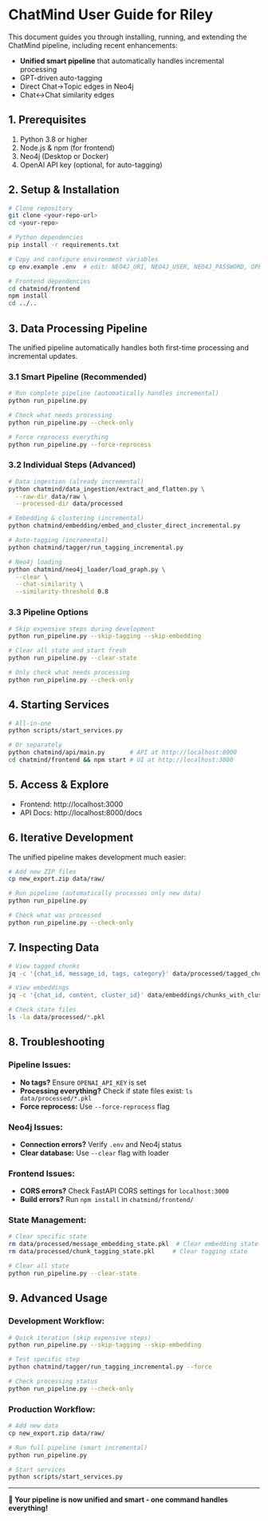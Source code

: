 # ChatMind User Guide for Riley

This document guides you through installing, running, and extending the ChatMind pipeline, including recent enhancements:
  - **Unified smart pipeline** that automatically handles incremental processing
  - GPT-driven auto-tagging
  - Direct Chat→Topic edges in Neo4j
  - Chat↔Chat similarity edges

## 1. Prerequisites
1. Python 3.8 or higher
2. Node.js & npm (for frontend)
3. Neo4j (Desktop or Docker)
4. OpenAI API key (optional, for auto-tagging)

## 2. Setup & Installation
```bash
# Clone repository
git clone <your-repo-url>
cd <your-repo>

# Python dependencies
pip install -r requirements.txt

# Copy and configure environment variables
cp env.example .env  # edit: NEO4J_URI, NEO4J_USER, NEO4J_PASSWORD, OPENAI_API_KEY

# Frontend dependencies
cd chatmind/frontend
npm install
cd ../..
```

## 3. Data Processing Pipeline
The unified pipeline automatically handles both first-time processing and incremental updates.

### 3.1 Smart Pipeline (Recommended)
```bash
# Run complete pipeline (automatically handles incremental)
python run_pipeline.py

# Check what needs processing
python run_pipeline.py --check-only

# Force reprocess everything
python run_pipeline.py --force-reprocess
```

### 3.2 Individual Steps (Advanced)
```bash
# Data ingestion (already incremental)
python chatmind/data_ingestion/extract_and_flatten.py \
  --raw-dir data/raw \
  --processed-dir data/processed

# Embedding & clustering (incremental)
python chatmind/embedding/embed_and_cluster_direct_incremental.py

# Auto-tagging (incremental)
python chatmind/tagger/run_tagging_incremental.py

# Neo4j loading
python chatmind/neo4j_loader/load_graph.py \
  --clear \
  --chat-similarity \
  --similarity-threshold 0.8
```

### 3.3 Pipeline Options
```bash
# Skip expensive steps during development
python run_pipeline.py --skip-tagging --skip-embedding

# Clear all state and start fresh
python run_pipeline.py --clear-state

# Only check what needs processing
python run_pipeline.py --check-only
```

## 4. Starting Services
```bash
# All-in-one
python scripts/start_services.py

# Or separately
python chatmind/api/main.py       # API at http://localhost:8000
cd chatmind/frontend && npm start # UI at http://localhost:3000
```

## 5. Access & Explore
- Frontend: http://localhost:3000
- API Docs: http://localhost:8000/docs

## 6. Iterative Development
The unified pipeline makes development much easier:

```bash
# Add new ZIP files
cp new_export.zip data/raw/

# Run pipeline (automatically processes only new data)
python run_pipeline.py

# Check what was processed
python run_pipeline.py --check-only
```

## 7. Inspecting Data
```bash
# View tagged chunks
jq -c '{chat_id, message_id, tags, category}' data/processed/tagged_chunks.jsonl | head -n 10

# View embeddings
jq -c '{chat_id, content, cluster_id}' data/embeddings/chunks_with_clusters.jsonl | head -n 10

# Check state files
ls -la data/processed/*.pkl
```

## 8. Troubleshooting

### **Pipeline Issues:**
- **No tags?** Ensure `OPENAI_API_KEY` is set
- **Processing everything?** Check if state files exist: `ls data/processed/*.pkl`
- **Force reprocess:** Use `--force-reprocess` flag

### **Neo4j Issues:**
- **Connection errors?** Verify `.env` and Neo4j status
- **Clear database:** Use `--clear` flag with loader

### **Frontend Issues:**
- **CORS errors?** Check FastAPI CORS settings for `localhost:3000`
- **Build errors?** Run `npm install` in `chatmind/frontend/`

### **State Management:**
```bash
# Clear specific state
rm data/processed/message_embedding_state.pkl  # Clear embedding state
rm data/processed/chunk_tagging_state.pkl     # Clear tagging state

# Clear all state
python run_pipeline.py --clear-state
```

## 9. Advanced Usage

### **Development Workflow:**
```bash
# Quick iteration (skip expensive steps)
python run_pipeline.py --skip-tagging --skip-embedding

# Test specific step
python chatmind/tagger/run_tagging_incremental.py --force

# Check processing status
python run_pipeline.py --check-only
```

### **Production Workflow:**
```bash
# Add new data
cp new_export.zip data/raw/

# Run full pipeline (smart incremental)
python run_pipeline.py

# Start services
python scripts/start_services.py
```

---

**🎉 Your pipeline is now unified and smart - one command handles everything!**